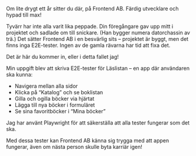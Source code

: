 
Om lite drygt ett år sitter du där, på Frontend AB. 
Färdig utvecklare och hypad till max!

Tyvärr har inte alla varit lika peppade. Din föregångare gav upp mitt i projektet och sadlade om till snickare. 
(Han bygger numera datorchassin av trä.) Det sätter Frontend AB i en besvärlig sits – projektet är byggt, men det finns inga E2E-tester. 
Ingen av de gamla rävarna har tid att fixa det.

Det är här du kommer in, eller i detta fallet jag!

Min uppgift blev att skriva E2E-tester för Läslistan – en app där användaren ska kunna:

- Navigera mellan alla sidor  
- Klicka på “Katalog” och se boklistan  
- Gilla och ogilla böcker via hjärtat  
- Lägga till nya böcker i formuläret  
- Se sina favoritböcker i “Mina böcker”

Jag har använt Playwright för att säkerställa att alla tester fungerar som det ska.

Med dessa tester kan Frontend AB känna sig trygga med att appen fungerar, även om nästa person skulle byta karriär igen!


